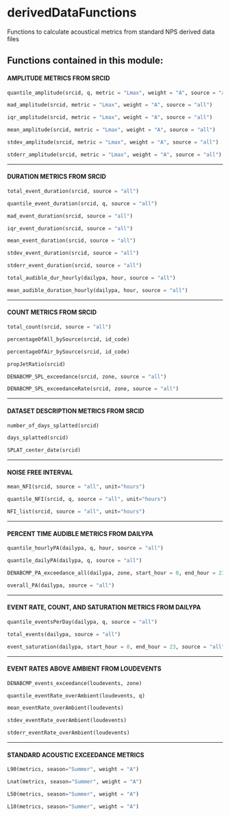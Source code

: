 # derivedDataFunctions
Functions to calculate acoustical metrics from standard NPS derived data files

## Functions contained in this module:


#### AMPLITUDE METRICS FROM SRCID
```python
quantile_amplitude(srcid, q, metric = "Lmax", weight = "A", source = "all")

mad_amplitude(srcid, metric = "Lmax", weight = "A", source = "all")

iqr_amplitude(srcid, metric = "Lmax", weight = "A", source = "all")

mean_amplitude(srcid, metric = "Lmax", weight = "A", source = "all")

stdev_amplitude(srcid, metric = "Lmax", weight = "A", source = "all")

stderr_amplitude(srcid, metric = "Lmax", weight = "A", source = "all")
```
______

#### DURATION METRICS FROM SRCID
```python
total_event_duration(srcid, source = "all")

quantile_event_duration(srcid, q, source = "all")

mad_event_duration(srcid, source = "all")

iqr_event_duration(srcid, source = "all")

mean_event_duration(srcid, source = "all")

stdev_event_duration(srcid, source = "all")

stderr_event_duration(srcid, source = "all")

total_audible_dur_hourly(dailypa, hour, source = "all")

mean_audible_duration_hourly(dailypa, hour, source = "all")
```
______

#### COUNT METRICS FROM SRCID
```python
total_count(srcid, source = "all")

percentageOfAll_bySource(srcid, id_code)

percentageOfAir_bySource(srcid, id_code)

propJetRatio(srcid)

DENABCMP_SPL_exceedance(srcid, zone, source = "all")

DENABCMP_SPL_exceedanceRate(srcid, zone, source = "all")
```
______

#### DATASET DESCRIPTION METRICS FROM SRCID
```python
number_of_days_splatted(srcid)

days_splatted(srcid)

SPLAT_center_date(srcid)
```
______

#### NOISE FREE INTERVAL
```python
mean_NFI(srcid, source = "all", unit="hours")

quantile_NFI(srcid, q, source = "all", unit="hours")

NFI_list(srcid, source = "all", unit="hours")
```
______

#### PERCENT TIME AUDIBLE METRICS FROM DAILYPA
```python
quantile_hourlyPA(dailypa, q, hour, source = "all")

quantile_dailyPA(dailypa, q, source = "all")

DENABCMP_PA_exceedance_all(dailypa, zone, start_hour = 0, end_hour = 23, source = "all")

overall_PA(dailypa, source = "all")
```
______

#### EVENT RATE, COUNT, AND SATURATION METRICS FROM DAILYPA
```python
quantile_eventsPerDay(dailypa, q, source = "all")

total_events(dailypa, source = "all")

event_saturation(dailypa, start_hour = 0, end_hour = 23, source = "all")
```
______

#### EVENT RATES ABOVE AMBIENT FROM LOUDEVENTS
```python
DENABCMP_events_exceedance(loudevents, zone)

quantile_eventRate_overAmbient(loudevents, q)

mean_eventRate_overAmbient(loudevents)

stdev_eventRate_overAmbient(loudevents)

stderr_eventRate_overAmbient(loudevents)
```
______

#### STANDARD ACOUSTIC EXCEEDANCE METRICS
```python
L90(metrics, season="Summer", weight = "A")

Lnat(metrics, season="Summer", weight = "A")

L50(metrics, season="Summer", weight = "A")

L10(metrics, season="Summer", weight = "A")
```
